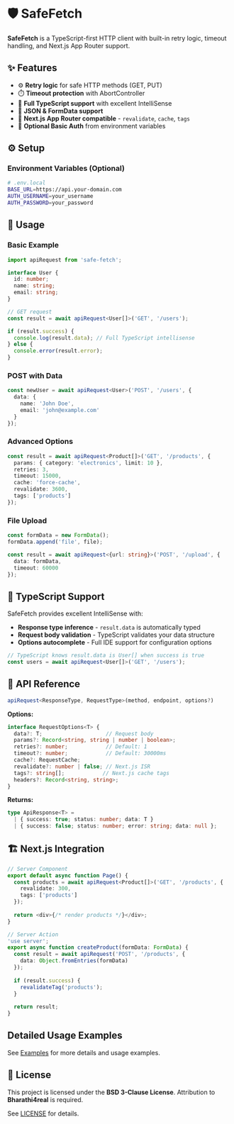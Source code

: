 # 🛡️ SafeFetch

**SafeFetch** is a TypeScript-first HTTP client with built-in retry logic, timeout handling, and Next.js App Router support.

## ✨ Features

- ⚙️ **Retry logic** for safe HTTP methods (GET, PUT)
- ⏱️ **Timeout protection** with AbortController
- 🧾 **Full TypeScript support** with excellent IntelliSense
- 🔁 **JSON & FormData support**
- 🧠 **Next.js App Router compatible** - `revalidate`, `cache`, `tags`
- 🔐 **Optional Basic Auth** from environment variables

## ⚙️ Setup

### Environment Variables (Optional)

```bash
# .env.local
BASE_URL=https://api.your-domain.com
AUTH_USERNAME=your_username
AUTH_PASSWORD=your_password
```

## 📖 Usage

### Basic Example

```typescript
import apiRequest from 'safe-fetch';

interface User {
  id: number;
  name: string;
  email: string;
}

// GET request
const result = await apiRequest<User[]>('GET', '/users');

if (result.success) {
  console.log(result.data); // Full TypeScript intellisense
} else {
  console.error(result.error);
}
```

### POST with Data

```typescript
const newUser = await apiRequest<User>('POST', '/users', {
  data: {
    name: 'John Doe',
    email: 'john@example.com'
  }
});
```

### Advanced Options

```typescript
const result = await apiRequest<Product[]>('GET', '/products', {
  params: { category: 'electronics', limit: 10 },
  retries: 3,
  timeout: 15000,
  cache: 'force-cache',
  revalidate: 3600,
  tags: ['products']
});
```

### File Upload

```typescript
const formData = new FormData();
formData.append('file', file);

const result = await apiRequest<{url: string}>('POST', '/upload', {
  data: formData,
  timeout: 60000
});
```

## 🧠 TypeScript Support

SafeFetch provides excellent IntelliSense with:

- **Response type inference** - `result.data` is automatically typed
- **Request body validation** - TypeScript validates your data structure
- **Options autocomplete** - Full IDE support for configuration options

```typescript
// TypeScript knows result.data is User[] when success is true
const users = await apiRequest<User[]>('GET', '/users');
```

## 🔧 API Reference

```typescript
apiRequest<ResponseType, RequestType>(method, endpoint, options?)
```

**Options:**
```typescript
interface RequestOptions<T> {
  data?: T;                    // Request body
  params?: Record<string, string | number | boolean>;
  retries?: number;            // Default: 1
  timeout?: number;            // Default: 30000ms
  cache?: RequestCache;
  revalidate?: number | false; // Next.js ISR
  tags?: string[];            // Next.js cache tags
  headers?: Record<string, string>;
}
```

**Returns:**
```typescript
type ApiResponse<T> = 
  | { success: true; status: number; data: T }
  | { success: false; status: number; error: string; data: null };
```

## 🏗️ Next.js Integration

```typescript
// Server Component
export default async function Page() {
  const products = await apiRequest<Product[]>('GET', '/products', {
    revalidate: 300,
    tags: ['products']
  });
  
  return <div>{/* render products */}</div>;
}

// Server Action
'use server';
export async function createProduct(formData: FormData) {
  const result = await apiRequest('POST', '/products', {
    data: Object.fromEntries(formData)
  });
  
  if (result.success) {
    revalidateTag('products');
  }
  
  return result;
}
```
## Detailed Usage Examples

See [Examples](./examples.md) for more details and usage examples.

## 📄 License

This project is licensed under the **BSD 3-Clause License**. Attribution to **Bharathi4real** is required.

See [LICENSE](./LICENSE) for details.
